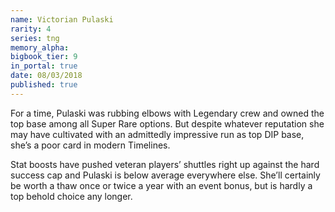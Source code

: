 ```yaml
---
name: Victorian Pulaski
rarity: 4
series: tng
memory_alpha:
bigbook_tier: 9
in_portal: true
date: 08/03/2018
published: true
---
```


For a time, Pulaski was rubbing elbows with Legendary crew and owned the top base among all Super Rare options. But despite whatever reputation she may have cultivated with an admittedly impressive run as top DIP base, she’s a poor card in modern Timelines.

Stat boosts have pushed veteran players’ shuttles right up against the hard success cap and Pulaski is below average everywhere else. She’ll certainly be worth a thaw once or twice a year with an event bonus, but is hardly a top behold choice any longer.
